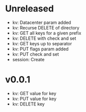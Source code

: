 # Unreleased

* kv: Datacenter param added
* kv: Recurse DELETE of directory
* kv: GET all keys for a given prefix
* kv: DELETE with check and set
* kv: GET keys up to separator
* kv: PUT flags param added
* kv: PUT check and set
* session: Create

# v0.0.1

* kv: GET value for key
* kv: PUT value for key
* kv: DELETE key
